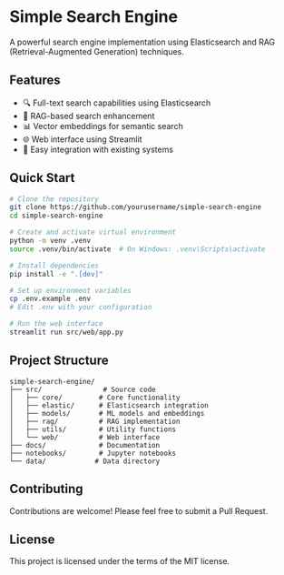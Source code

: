 # Simple Search Engine

A powerful search engine implementation using Elasticsearch and RAG (Retrieval-Augmented Generation) techniques.

## Features

- 🔍 Full-text search capabilities using Elasticsearch
- 🤖 RAG-based search enhancement
- 📊 Vector embeddings for semantic search
- 🌐 Web interface using Streamlit
- 🔄 Easy integration with existing systems

## Quick Start

```bash
# Clone the repository
git clone https://github.com/yourusername/simple-search-engine
cd simple-search-engine

# Create and activate virtual environment
python -m venv .venv
source .venv/bin/activate  # On Windows: .venv\Scripts\activate

# Install dependencies
pip install -e ".[dev]"

# Set up environment variables
cp .env.example .env
# Edit .env with your configuration

# Run the web interface
streamlit run src/web/app.py
```

## Project Structure

```
simple-search-engine/
├── src/               # Source code
│   ├── core/         # Core functionality
│   ├── elastic/      # Elasticsearch integration
│   ├── models/       # ML models and embeddings
│   ├── rag/          # RAG implementation
│   ├── utils/        # Utility functions
│   └── web/          # Web interface
├── docs/             # Documentation
├── notebooks/        # Jupyter notebooks
└── data/            # Data directory
```

## Contributing

Contributions are welcome! Please feel free to submit a Pull Request.

## License

This project is licensed under the terms of the MIT license. 
